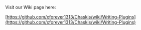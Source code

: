 Visit our Wiki page here:

[https://github.com/xforever1313/Chaskis/wiki/Writing-Plugins](https://github.com/xforever1313/Chaskis/wiki/Writing-Plugins)